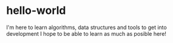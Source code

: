 # hello-world
I'm here to learn algorithms, data structures and tools to get into development
I hope to be able to learn as much as posible here!
